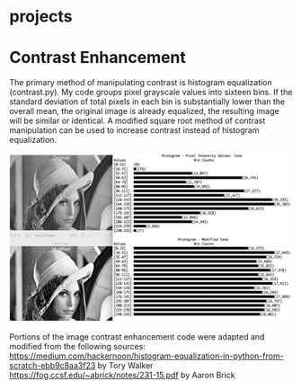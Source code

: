 # projects
# Contrast Enhancement
The primary method of manipulating contrast is histogram equalization (contrast.py). 
My code groups pixel grayscale values into sixteen bins. If the standard deviation of 
total pixels in each bin is substantially lower than the overall mean, the 
original image is already equalized, the resulting image will be similar or identical.
A modified square root method of contrast manipulation can be used to increase contrast instead of histogram equalization.<br><br>
<img src='Histogram.png' alt='Before and after histogram with original and output image'>
<br><br>Portions of the image contrast enhancement code were adapted and modified from the following sources:
https://medium.com/hackernoon/histogram-equalization-in-python-from-scratch-ebb9c8aa3f23 by Tory Walker
https://fog.ccsf.edu/~abrick/notes/231-15.pdf by Aaron Brick
